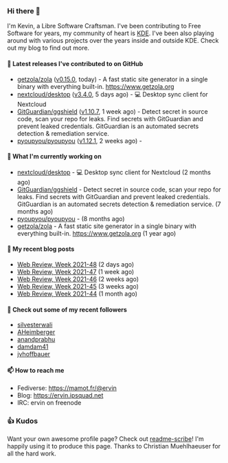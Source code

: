 ### Hi there 👋

I'm Kevin, a Libre Software Craftsman. I've been contributing to Free Software for years,
my community of heart is [KDE](https://kde.org). I've been also playing around with various
projects over the years inside and outside KDE. Check out my blog to find out more.

#### 🔭 Latest releases I've contributed to on GitHub

- [getzola/zola](https://github.com/getzola/zola) ([v0.15.0](https://github.com/getzola/zola/releases/tag/v0.15.0), today) - A fast static site generator in a single binary with everything built-in. https://www.getzola.org
- [nextcloud/desktop](https://github.com/nextcloud/desktop) ([v3.4.0](https://github.com/nextcloud/desktop/releases/tag/v3.4.0), 5 days ago) - 💻 Desktop sync client for Nextcloud
- [GitGuardian/ggshield](https://github.com/GitGuardian/ggshield) ([v1.10.7](https://github.com/GitGuardian/ggshield/releases/tag/v1.10.7), 1 week ago) - Detect secret in source code, scan your repo for leaks. Find secrets with GitGuardian and prevent leaked credentials. GitGuardian is an automated secrets detection &amp; remediation service.
- [pyoupyou/pyoupyou](https://github.com/pyoupyou/pyoupyou) ([v1.12.1](https://github.com/pyoupyou/pyoupyou/releases/tag/v1.12.1), 2 weeks ago) - 

#### 🌱 What I'm currently working on

- [nextcloud/desktop](https://github.com/nextcloud/desktop) - 💻 Desktop sync client for Nextcloud (2 months ago)
- [GitGuardian/ggshield](https://github.com/GitGuardian/ggshield) - Detect secret in source code, scan your repo for leaks. Find secrets with GitGuardian and prevent leaked credentials. GitGuardian is an automated secrets detection &amp; remediation service. (7 months ago)
- [pyoupyou/pyoupyou](https://github.com/pyoupyou/pyoupyou) -  (8 months ago)
- [getzola/zola](https://github.com/getzola/zola) - A fast static site generator in a single binary with everything built-in. https://www.getzola.org (1 year ago)

#### 📜 My recent blog posts

- [Web Review, Week 2021-48](https://ervin.ipsquad.net/blog/2021/12/03/web-review-week-2021-48/) (2 days ago)
- [Web Review, Week 2021-47](https://ervin.ipsquad.net/blog/2021/11/26/web-review-week-2021-47/) (1 week ago)
- [Web Review, Week 2021-46](https://ervin.ipsquad.net/blog/2021/11/19/web-review-week-2021-46/) (2 weeks ago)
- [Web Review, Week 2021-45](https://ervin.ipsquad.net/blog/2021/11/12/web-review-week-2021-45/) (3 weeks ago)
- [Web Review, Week 2021-44](https://ervin.ipsquad.net/blog/2021/11/05/web-review-week-2021-44/) (1 month ago)

#### 👯 Check out some of my recent followers

- [silvesterwali](https://github.com/silvesterwali)
- [AHeimberger](https://github.com/AHeimberger)
- [anandprabhu](https://github.com/anandprabhu)
- [damdam41](https://github.com/damdam41)
- [jvhoffbauer](https://github.com/jvhoffbauer)

#### 📫 How to reach me

- Fediverse: https://mamot.fr/@ervin
- Blog: https://ervin.ipsquad.net
- IRC: ervin on freenode

### 👍 Kudos

Want your own awesome profile page? Check out [readme-scribe](https://github.com/muesli/readme-scribe)!
I'm happily using it to produce this page. Thanks to Christian Muehlhaeuser for all the hard work.

